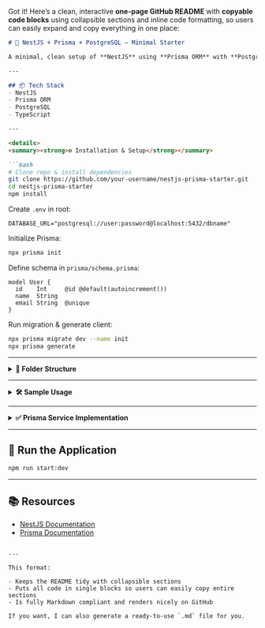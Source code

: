 Got it! Here’s a clean, interactive **one-page GitHub README** with **copyable code blocks** using collapsible sections and inline code formatting, so users can easily expand and copy everything in one place:

````markdown
# 🚀 NestJS + Prisma + PostgreSQL — Minimal Starter

A minimal, clean setup of **NestJS** using **Prisma ORM** with **PostgreSQL**.

---

## 📦 Tech Stack
- NestJS
- Prisma ORM
- PostgreSQL
- TypeScript

---

<details>
<summary><strong>⚙️ Installation & Setup</strong></summary>

```bash
# Clone repo & install dependencies
git clone https://github.com/your-username/nestjs-prisma-starter.git
cd nestjs-prisma-starter
npm install
````

Create `.env` in root:

```env
DATABASE_URL="postgresql://user:password@localhost:5432/dbname"
```

Initialize Prisma:

```bash
npx prisma init
```

Define schema in `prisma/schema.prisma`:

```prisma
model User {
  id    Int     @id @default(autoincrement())
  name  String
  email String  @unique
}
```

Run migration & generate client:

```bash
npx prisma migrate dev --name init
npx prisma generate
```

</details>

---

<details>
<summary><strong>🧩 Folder Structure</strong></summary>

```
src/
  ├── prisma/
  │   ├── prisma.module.ts
  │   └── prisma.service.ts
  └── user/
      ├── user.module.ts
      └── user.service.ts
```

</details>

---

<details>
<summary><strong>🛠 Sample Usage</strong></summary>

Create user:

```typescript
this.prisma.user.create({
  data: { name: 'Alice', email: 'alice@example.com' },
});
```

Fetch all users:

```typescript
this.prisma.user.findMany();
```

</details>

---

<details>
<summary><strong>✅ Prisma Service Implementation</strong></summary>

```typescript
import { Injectable, OnModuleInit, OnModuleDestroy } from '@nestjs/common';
import { PrismaClient } from '@prisma/client';

@Injectable()
export class PrismaService extends PrismaClient
  implements OnModuleInit, OnModuleDestroy {
  
  async onModuleInit() {
    await this.$connect();
  }

  async onModuleDestroy() {
    await this.$disconnect();
  }
}
```

</details>

---

## 🧪 Run the Application

```bash
npm run start:dev
```

---

## 📚 Resources

* [NestJS Documentation](https://nestjs.com/docs)
* [Prisma Documentation](https://www.prisma.io/docs/)

```

---

This format:

- Keeps the README tidy with collapsible sections
- Puts all code in single blocks so users can easily copy entire sections
- Is fully Markdown compliant and renders nicely on GitHub

If you want, I can also generate a ready-to-use `.md` file for you.
```

